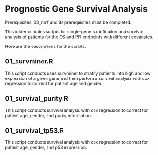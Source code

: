 # Prognostic Gene Survival Analysis

Prerequisites: 03_nmf and its prerequisites must be completed.

This folder contains scripts for single-gene stratification and survival analysis of patients for the OS and PFI endpoints with different covariates.


Here are the descriptions for the scripts.


## 01_survminer.R

This script conducts uses survminer to stratify patients into high and low expression of a given gene and then performs survival analysis with cox regression to correct for patient age and gender.

## 01_survival_purity.R

This script conducts survival analysis with cox regression to correct for patient age, gender, and purity information.

## 01_survival_tp53.R

This script conducts survival analysis with cox regression to correct for patient age, gender, and p53 expression.
